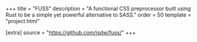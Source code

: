 +++
title = "FUSS"
description = "A functional CSS preprocessor built using Rust to be a simple yet powerful alternative to SASS."
order = 50
template = "project.html"

[extra]
source = "https://github.com/jsdw/fuss/"
+++